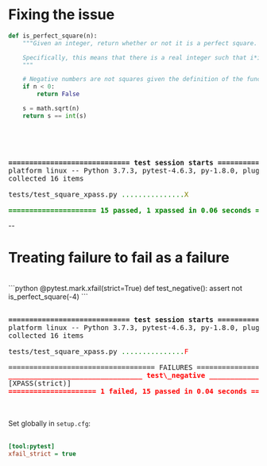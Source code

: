 # Fixing the issue

```python
def is_perfect_square(n):
    """Given an integer, return whether or not it is a perfect square.

    Specifically, this means that there is a real integer such that i*i == n
    """

    # Negative numbers are not squares given the definition of the function
    if n < 0:
        return False

    s = math.sqrt(n)
    return s == int(s)
```
<br/><br/>

<pre><tt class="hljs">
<span style="font-weight:bold;">============================= test session starts ==============================</span>
platform linux -- Python 3.7.3, pytest-4.6.3, py-1.8.0, pluggy-0.12.0
collected 16 items

tests/test_square_xpass.py <span style="color:green;">.</span><span style="color:green;">.</span><span style="color:green;">.</span><span style="color:green;">.</span><span style="color:green;">.</span><span style="color:green;">.</span><span style="color:green;">.</span><span style="color:green;">.</span><span style="color:green;">.</span><span style="color:green;">.</span><span style="color:green;">.</span><span style="color:green;">.</span><span style="color:green;">.</span><span style="color:green;">.</span><span style="color:green;">.</span><span style="color:olive;">X</span><span style="color:teal;">                              [100%]</span>

<span style="color:green;"></span><span style="color:green;font-weight:bold;">===================== 15 passed, 1 xpassed in 0.06 seconds =====================</span>
</tt></pre>

--

# Treating failure to fail as a failure
<br/>
```python
@pytest.mark.xfail(strict=True)
def test_negative():
    assert not is_perfect_square(-4)
```
<br/>

<pre><tt class="hljs">
<span style="font-weight:bold;">============================= test session starts ==============================</span>
platform linux -- Python 3.7.3, pytest-4.6.3, py-1.8.0, pluggy-0.12.0
collected 16 items

tests/test_square_xpass.py <span style="color:green;">.</span><span style="color:green;">.</span><span style="color:green;">.</span><span style="color:green;">.</span><span style="color:green;">.</span><span style="color:green;">.</span><span style="color:green;">.</span><span style="color:green;">.</span><span style="color:green;">.</span><span style="color:green;">.</span><span style="color:green;">.</span><span style="color:green;">.</span><span style="color:green;">.</span><span style="color:green;">.</span><span style="color:green;">.</span><span style="color:red;">F</span><span style="color:teal;">                              [100%]</span>

=================================== FAILURES ===================================
<span style="color:red;"></span><span style="color:red;font-weight:bold;">________________________________ test\_negative _________________________________</span>
[XPASS(strict)] 
<span style="color:red;"></span><span style="color:red;font-weight:bold;">===================== 1 failed, 15 passed in 0.04 seconds ======================</span>
</tt></pre>
<br/><br/>
Set globally in `setup.cfg`:<br/><br/>

```ini
[tool:pytest]
xfail_strict = true
```
